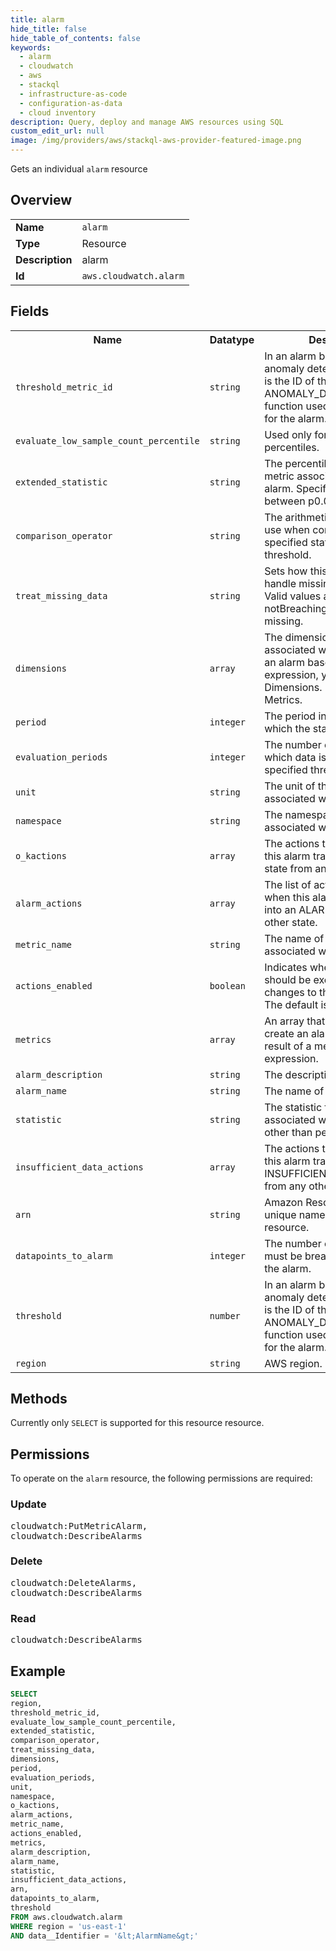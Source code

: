 ```yaml
---
title: alarm
hide_title: false
hide_table_of_contents: false
keywords:
  - alarm
  - cloudwatch
  - aws
  - stackql
  - infrastructure-as-code
  - configuration-as-data
  - cloud inventory
description: Query, deploy and manage AWS resources using SQL
custom_edit_url: null
image: /img/providers/aws/stackql-aws-provider-featured-image.png
---
```

Gets an individual <code>alarm</code> resource

## Overview
<table><tbody>
<tr><td><b>Name</b></td><td><code>alarm</code></td></tr>
<tr><td><b>Type</b></td><td>Resource</td></tr>
<tr><td><b>Description</b></td><td>alarm</td></tr>
<tr><td><b>Id</b></td><td><code>aws.cloudwatch.alarm</code></td></tr>
</tbody></table>

## Fields
<table><tbody>
<tr><th>Name</th><th>Datatype</th><th>Description</th></tr>
<tr><td><code>threshold_metric_id</code></td><td><code>string</code></td><td>In an alarm based on an anomaly detection model, this is the ID of the ANOMALY_DETECTION_BAND function used as the threshold for the alarm.</td></tr>
<tr><td><code>evaluate_low_sample_count_percentile</code></td><td><code>string</code></td><td>Used only for alarms based on percentiles.</td></tr>
<tr><td><code>extended_statistic</code></td><td><code>string</code></td><td>The percentile statistic for the metric associated with the alarm. Specify a value between p0.0 and p100.</td></tr>
<tr><td><code>comparison_operator</code></td><td><code>string</code></td><td>The arithmetic operation to use when comparing the specified statistic and threshold.</td></tr>
<tr><td><code>treat_missing_data</code></td><td><code>string</code></td><td>Sets how this alarm is to handle missing data points. Valid values are breaching, notBreaching, ignore, and missing.</td></tr>
<tr><td><code>dimensions</code></td><td><code>array</code></td><td>The dimensions for the metric associated with the alarm. For an alarm based on a math expression, you can't specify Dimensions. Instead, you use Metrics.</td></tr>
<tr><td><code>period</code></td><td><code>integer</code></td><td>The period in seconds, over which the statistic is applied.</td></tr>
<tr><td><code>evaluation_periods</code></td><td><code>integer</code></td><td>The number of periods over which data is compared to the specified threshold.</td></tr>
<tr><td><code>unit</code></td><td><code>string</code></td><td>The unit of the metric associated with the alarm.</td></tr>
<tr><td><code>namespace</code></td><td><code>string</code></td><td>The namespace of the metric associated with the alarm.</td></tr>
<tr><td><code>o_kactions</code></td><td><code>array</code></td><td>The actions to execute when this alarm transitions to the OK state from any other state.</td></tr>
<tr><td><code>alarm_actions</code></td><td><code>array</code></td><td>The list of actions to execute when this alarm transitions into an ALARM state from any other state.</td></tr>
<tr><td><code>metric_name</code></td><td><code>string</code></td><td>The name of the metric associated with the alarm.</td></tr>
<tr><td><code>actions_enabled</code></td><td><code>boolean</code></td><td>Indicates whether actions should be executed during any changes to the alarm state. The default is TRUE.</td></tr>
<tr><td><code>metrics</code></td><td><code>array</code></td><td>An array that enables you to create an alarm based on the result of a metric math expression.</td></tr>
<tr><td><code>alarm_description</code></td><td><code>string</code></td><td>The description of the alarm.</td></tr>
<tr><td><code>alarm_name</code></td><td><code>string</code></td><td>The name of the alarm.</td></tr>
<tr><td><code>statistic</code></td><td><code>string</code></td><td>The statistic for the metric associated with the alarm, other than percentile.</td></tr>
<tr><td><code>insufficient_data_actions</code></td><td><code>array</code></td><td>The actions to execute when this alarm transitions to the INSUFFICIENT_DATA state from any other state.</td></tr>
<tr><td><code>arn</code></td><td><code>string</code></td><td>Amazon Resource Name is a unique name for each resource.</td></tr>
<tr><td><code>datapoints_to_alarm</code></td><td><code>integer</code></td><td>The number of datapoints that must be breaching to trigger the alarm.</td></tr>
<tr><td><code>threshold</code></td><td><code>number</code></td><td>In an alarm based on an anomaly detection model, this is the ID of the ANOMALY_DETECTION_BAND function used as the threshold for the alarm.</td></tr>
<tr><td><code>region</code></td><td><code>string</code></td><td>AWS region.</td></tr>

</tbody></table>

## Methods
Currently only <code>SELECT</code> is supported for this resource resource.

## Permissions

To operate on the <code>alarm</code> resource, the following permissions are required:

### Update
<pre>
cloudwatch:PutMetricAlarm,
cloudwatch:DescribeAlarms</pre>

### Delete
<pre>
cloudwatch:DeleteAlarms,
cloudwatch:DescribeAlarms</pre>

### Read
<pre>
cloudwatch:DescribeAlarms</pre>


## Example
```sql
SELECT
region,
threshold_metric_id,
evaluate_low_sample_count_percentile,
extended_statistic,
comparison_operator,
treat_missing_data,
dimensions,
period,
evaluation_periods,
unit,
namespace,
o_kactions,
alarm_actions,
metric_name,
actions_enabled,
metrics,
alarm_description,
alarm_name,
statistic,
insufficient_data_actions,
arn,
datapoints_to_alarm,
threshold
FROM aws.cloudwatch.alarm
WHERE region = 'us-east-1'
AND data__Identifier = '&lt;AlarmName&gt;'
```
